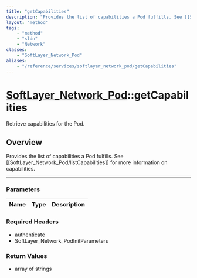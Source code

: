 ```yaml
---
title: "getCapabilities"
description: "Provides the list of capabilities a Pod fulfills. See [[SoftLayer_Network_Pod/listCapabilities]] for more information on... "
layout: "method"
tags:
    - "method"
    - "sldn"
    - "Network"
classes:
    - "SoftLayer_Network_Pod"
aliases:
    - "/reference/services/softlayer_network_pod/getCapabilities"
---
```

# [SoftLayer_Network_Pod](/reference/services/SoftLayer_Network_Pod)::getCapabilities

Retrieve capabilities for the Pod.


## Overview 
Provides the list of capabilities a Pod fulfills. See [[SoftLayer_Network_Pod/listCapabilities]] for more information on capabilities. 

-----

### Parameters 
|Name | Type | Description |
| --- | --- | --- |


### Required Headers
* authenticate
* SoftLayer_Network_PodInitParameters


### Return Values
* array of strings




